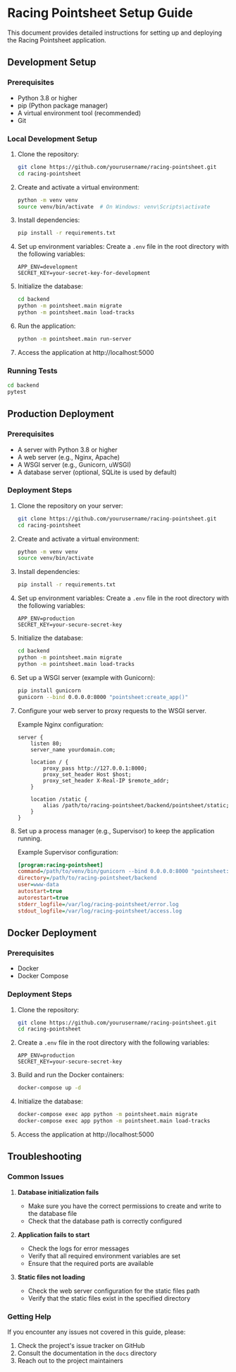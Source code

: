 # Racing Pointsheet Setup Guide

This document provides detailed instructions for setting up and deploying the Racing Pointsheet application.

## Development Setup

### Prerequisites

- Python 3.8 or higher
- pip (Python package manager)
- A virtual environment tool (recommended)
- Git

### Local Development Setup

1. Clone the repository:

   ```bash
   git clone https://github.com/yourusername/racing-pointsheet.git
   cd racing-pointsheet
   ```

2. Create and activate a virtual environment:

   ```bash
   python -m venv venv
   source venv/bin/activate  # On Windows: venv\Scripts\activate
   ```

3. Install dependencies:

   ```bash
   pip install -r requirements.txt
   ```

4. Set up environment variables:
   Create a `.env` file in the root directory with the following variables:

   ```
   APP_ENV=development
   SECRET_KEY=your-secret-key-for-development
   ```

5. Initialize the database:

   ```bash
   cd backend
   python -m pointsheet.main migrate
   python -m pointsheet.main load-tracks
   ```

6. Run the application:

   ```bash
   python -m pointsheet.main run-server
   ```

7. Access the application at http://localhost:5000

### Running Tests

```bash
cd backend
pytest
```

## Production Deployment

### Prerequisites

- A server with Python 3.8 or higher
- A web server (e.g., Nginx, Apache)
- A WSGI server (e.g., Gunicorn, uWSGI)
- A database server (optional, SQLite is used by default)

### Deployment Steps

1. Clone the repository on your server:

   ```bash
   git clone https://github.com/yourusername/racing-pointsheet.git
   cd racing-pointsheet
   ```

2. Create and activate a virtual environment:

   ```bash
   python -m venv venv
   source venv/bin/activate
   ```

3. Install dependencies:

   ```bash
   pip install -r requirements.txt
   ```

4. Set up environment variables:
   Create a `.env` file in the root directory with the following variables:

   ```
   APP_ENV=production
   SECRET_KEY=your-secure-secret-key
   ```

5. Initialize the database:

   ```bash
   cd backend
   python -m pointsheet.main migrate
   python -m pointsheet.main load-tracks
   ```

6. Set up a WSGI server (example with Gunicorn):

   ```bash
   pip install gunicorn
   gunicorn --bind 0.0.0.0:8000 "pointsheet:create_app()"
   ```

7. Configure your web server to proxy requests to the WSGI server.

   Example Nginx configuration:

   ```nginx
   server {
       listen 80;
       server_name yourdomain.com;

       location / {
           proxy_pass http://127.0.0.1:8000;
           proxy_set_header Host $host;
           proxy_set_header X-Real-IP $remote_addr;
       }

       location /static {
           alias /path/to/racing-pointsheet/backend/pointsheet/static;
       }
   }
   ```

8. Set up a process manager (e.g., Supervisor) to keep the application running.

   Example Supervisor configuration:

   ```ini
   [program:racing-pointsheet]
   command=/path/to/venv/bin/gunicorn --bind 0.0.0.0:8000 "pointsheet:create_app()"
   directory=/path/to/racing-pointsheet/backend
   user=www-data
   autostart=true
   autorestart=true
   stderr_logfile=/var/log/racing-pointsheet/error.log
   stdout_logfile=/var/log/racing-pointsheet/access.log
   ```

## Docker Deployment

### Prerequisites

- Docker
- Docker Compose

### Deployment Steps

1. Clone the repository:

   ```bash
   git clone https://github.com/yourusername/racing-pointsheet.git
   cd racing-pointsheet
   ```

2. Create a `.env` file in the root directory with the following variables:

   ```
   APP_ENV=production
   SECRET_KEY=your-secure-secret-key
   ```

3. Build and run the Docker containers:

   ```bash
   docker-compose up -d
   ```

4. Initialize the database:

   ```bash
   docker-compose exec app python -m pointsheet.main migrate
   docker-compose exec app python -m pointsheet.main load-tracks
   ```

5. Access the application at http://localhost:5000

## Troubleshooting

### Common Issues

1. **Database initialization fails**

   - Make sure you have the correct permissions to create and write to the database file
   - Check that the database path is correctly configured

2. **Application fails to start**

   - Check the logs for error messages
   - Verify that all required environment variables are set
   - Ensure that the required ports are available

3. **Static files not loading**
   - Check the web server configuration for the static files path
   - Verify that the static files exist in the specified directory

### Getting Help

If you encounter any issues not covered in this guide, please:

1. Check the project's issue tracker on GitHub
2. Consult the documentation in the `docs` directory
3. Reach out to the project maintainers
